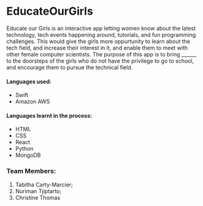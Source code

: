 # EducateOurGirls

Educate our Girls is an interactive app letting women know about the latest technology, tech events happening around, tutorials, and fun programming challenges. This would give the girls more oppurtunity to learn about the tech field, and increase their interest in it, and enable them to meet with other female computer scientists. The purpose of this app is to bring ______ to the doorsteps of the girls who do not have the privilege to go to school, and encourage them to pursue the technical field.


#### Languages used:
- Swift
- Amazon AWS

#### Languages learnt in the process:
- HTML
- CSS
- React
- Python
- MongoDB

### Team Members:
1. Tabitha Carty-Marcier;
2. Nuriman Tjiptarto;
3. Christine Thomas
